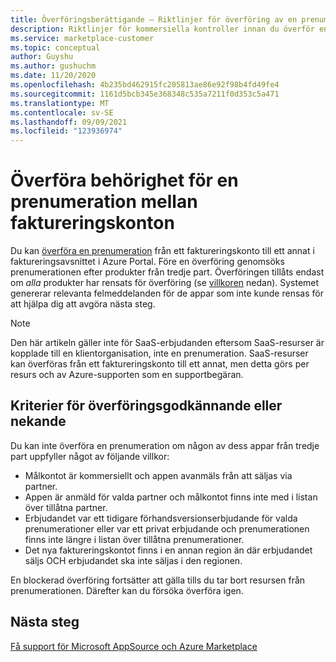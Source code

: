 ```yaml
---
title: Överföringsberättigande – Riktlinjer för överföring av en prenumeration mellan faktureringskonton, Azure Marketplace
description: Riktlinjer för kommersiella kontroller innan du överför en prenumeration mellan faktureringskonton i Azure Portal.
ms.service: marketplace-customer
ms.topic: conceptual
author: Guyshu
ms.author: gushuchm
ms.date: 11/20/2020
ms.openlocfilehash: 4b235bd462915fc205813ae86e92f98b4fd49fe4
ms.sourcegitcommit: 1161d5bcb345e368348c535a7211f0d353c5a471
ms.translationtype: MT
ms.contentlocale: sv-SE
ms.lasthandoff: 09/09/2021
ms.locfileid: "123936974"
---
```

# <a name="transfer-eligibility-for-a-subscription-between-billing-accounts"></a>Överföra behörighet för en prenumeration mellan faktureringskonton

Du kan [överföra en prenumeration](/azure/cost-management-billing/understand/subscription-transfer) från ett faktureringskonto till ett annat i faktureringsavsnittet i Azure Portal. Före en överföring genomsöks prenumerationen efter produkter från tredje part. Överföringen tillåts endast om *alla* produkter har rensats för överföring (se [villkoren](#criteria-for-transfer-approval-or-denial) nedan). Systemet genererar relevanta felmeddelanden för de appar som inte kunde rensas för att hjälpa dig att avgöra nästa steg.

> [!NOTE]
> Den här artikeln gäller inte för SaaS-erbjudanden eftersom SaaS-resurser är kopplade till en klientorganisation, inte en prenumeration. SaaS-resurser kan överföras från ett faktureringskonto till ett annat, men detta görs per resurs och av Azure-supporten som en supportbegäran.

## <a name="criteria-for-transfer-approval-or-denial"></a>Kriterier för överföringsgodkännande eller nekande

Du kan inte överföra en prenumeration om någon av dess appar från tredje part uppfyller något av följande villkor:

- Målkontot är kommersiellt och appen avanmäls från att säljas via partner.
- Appen är anmäld för valda partner och målkontot finns inte med i listan över tillåtna partner.
- Erbjudandet var ett tidigare förhandsversionserbjudande för valda prenumerationer eller var ett privat erbjudande och prenumerationen finns inte längre i listan över tillåtna prenumerationer.
- Det nya faktureringskontot finns i en annan region än där erbjudandet säljs OCH erbjudandet ska inte säljas i den regionen.

En blockerad överföring fortsätter att gälla tills du tar bort resursen från prenumerationen. Därefter kan du försöka överföra igen.

## <a name="next-steps"></a>Nästa steg

[Få support för Microsoft AppSource och Azure Marketplace](get-support.md)

